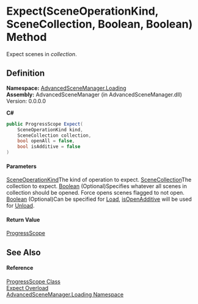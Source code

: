 # Expect(SceneOperationKind, SceneCollection, Boolean, Boolean) Method

Expect scenes in _collection_.

## Definition

**Namespace:** [AdvancedSceneManager.Loading](N_AdvancedSceneManager_Loading.md)\
**Assembly:** AdvancedSceneManager (in AdvancedSceneManager.dll) Version: 0.0.0.0

**C#**

```c#
public ProgressScope Expect(
	SceneOperationKind kind,
	SceneCollection collection,
	bool openAll = false,
	bool isAdditive = false
)
```

#### Parameters

&#x20; [SceneOperationKind](T_AdvancedSceneManager_Loading_SceneOperationKind.md)The kind of operation to expect.  [SceneCollection](T_AdvancedSceneManager_Models_SceneCollection.md)The collection to expect.  [Boolean](https://learn.microsoft.com/dotnet/api/system.boolean)  (Optional)Specifies whatever all scenes in collection should be opened. Force opens scenes flagged to not open.  [Boolean](https://learn.microsoft.com/dotnet/api/system.boolean)  (Optional)Can be specified for [Load](T_AdvancedSceneManager_Loading_SceneOperationKind.md), [isOpenAdditive](P_AdvancedSceneManager_Models_SceneCollection_isOpenAdditive.md) will be used for [Unload](T_AdvancedSceneManager_Loading_SceneOperationKind.md).

#### Return Value

[ProgressScope](T_AdvancedSceneManager_Loading_ProgressScope.md)

## See Also

#### Reference

[ProgressScope Class](T_AdvancedSceneManager_Loading_ProgressScope.md)\
[Expect Overload](Overload_AdvancedSceneManager_Loading_ProgressScope_Expect.md)\
[AdvancedSceneManager.Loading Namespace](N_AdvancedSceneManager_Loading.md)
